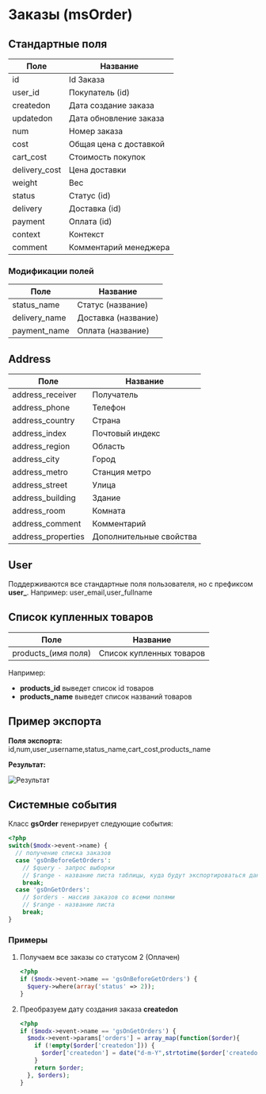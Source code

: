 # Заказы (msOrder)

## Стандартные поля

| Поле          | Название               |
| ------------- | ---------------------- |
| id            | Id Заказа              |
| user_id       | Покупатель (id)        |
| createdon     | Дата создание заказа   |
| updatedon     | Дата обновление заказа |
| num           | Номер заказа           |
| cost          | Общая цена с доставкой |
| cart_cost     | Стоимость покупок      |
| delivery_cost | Цена доставки          |
| weight        | Вес                    |
| status        | Статус (id)            |
| delivery      | Доставка (id)          |
| payment       | Оплата (id)            |
| context       | Контекст               |
| comment       | Комментарий менеджера  |

### Модификации полей

| Поле          | Название            |
| ------------- | ------------------- |
| status_name   | Статус (название)   |
| delivery_name | Доставка (название) |
| payment_name  | Оплата (название)   |

## Address

| Поле               | Название                |
| ------------------ | ----------------------- |
| address_receiver   | Получатель              |
| address_phone      | Телефон                 |
| address_country    | Страна                  |
| address_index      | Почтовый индекс         |
| address_region     | Область                 |
| address_city       | Город                   |
| address_metro      | Станция метро           |
| address_street     | Улица                   |
| address_building   | Здание                  |
| address_room       | Комната                 |
| address_comment    | Комментарий             |
| address_properties | Дополнительные свойства |

## User

Поддерживаются все стандартные поля пользователя, но с префиксом **user_**.
Например: user_email,user_fullname

## Список купленных товаров

| Поле                | Название                 |
| ------------------- | ------------------------ |
| products_(имя поля) | Список купленных товаров |

Например:

* **products_id** выведет список id товаров
* **products_name** выведет список названий товаров

## Пример экспорта

**Поля экспорта:** id,num,user_username,status_name,cart_cost,products_name

**Результат:**

![Результат](https://file.modx.pro/files/9/3/b/93bed6c24decff7d8598b9819d82d080.jpg)

## Системные события

Класс **gsOrder** генерирует следующие события:

```php
<?php
switch($modx->event->name) {
  // получение списка заказов
  case 'gsOnBeforeGetOrders':
    // $query - запрос выборки
    // $range - название листа таблицы, куда будут экспортироваться данные
    break;
  case 'gsOnGetOrders':
    // $orders - массив заказов со всеми полями
    // $range - название листа
    break;
}
```

### Примеры

1. Получаем все заказы со статусом 2 (Оплачен)

    ```php
    <?php
    if ($modx->event->name == 'gsOnBeforeGetOrders') {
      $query->where(array('status' => 2));
    }
    ```

2. Преобразуем дату создания заказа **createdon**

    ```php
    <?php
    if ($modx->event->name == 'gsOnGetOrders') {
      $modx->event->params['orders'] = array_map(function($order){
        if (!empty($order['createdon'])) {
          $order['createdon'] = date("d-m-Y",strtotime($order['createdon']));
        }
        return $order;
      }, $orders);
    }
    ```
